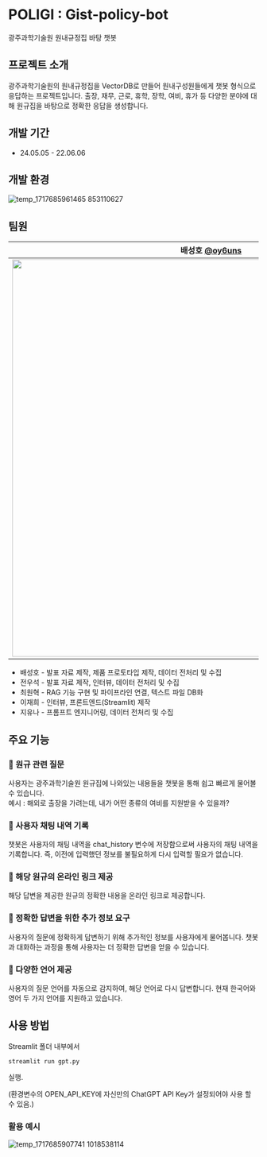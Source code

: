 # POLIGI : Gist-policy-bot
광주과학기술원 원내규정집 바탕 챗봇

## 프로젝트 소개
광주과학기술원의 원내규정집을 VectorDB로 만들어 원내구성원들에게 챗봇 형식으로 응답하는 프로젝트입니다. 출장, 재무, 근로, 휴학, 장학, 여비, 휴가 등 다양한 분야에 대해 원규집을 바탕으로 정확한 응답을 생성합니다.

## 개발 기간
* 24.05.05 - 22.06.06

## 개발 환경
![temp_1717685961465 853110627](https://github.com/jaehee831/gist-policy-bot/assets/79001832/cdf84611-959a-4116-8601-5c14166561ba)

## 팀원
| 배성호 [@oy6uns](https://github.com/oy6uns) | 전우석 [@usok1ng](https://github.com/usok1ng) | 최원혁 [@skylartosf](https://github.com/skylartosf) | 이재희 [@jaehee831](https://github.com/jaehee831) | 지유나 [@younaji](https://github.com/younaji) |
| :---: | :---: | :---: | :---: | :---: |
|<img width="800" src="https://github.com/jaehee831/gist-policy-bot/assets/45239582/e4cf67ae-bda3-474a-8840-bc424b289434">|<img width="800" src="https://github.com/jaehee831/gist-policy-bot/assets/45239582/e4dbced3-ac8d-4dc1-af2f-332361976e1d">|<img width="800" src="https://github.com/jaehee831/gist-policy-bot/assets/45239582/93c1054f-7d1f-4dbb-8dc2-97da7e185dd5">|<img width="800" src="https://github.com/jaehee831/gist-policy-bot/assets/45239582/df63249d-f1ed-4042-82ba-8e75b4cef258">|<img width="800" src="https://github.com/jaehee831/gist-policy-bot/assets/45239582/5fa03616-960a-4fd3-af8b-acb1237e1dde">|
- 배성호 - 발표 자료 제작, 제품 프로토타입 제작, 데이터 전처리 및 수집
- 전우석 - 발표 자료 제작, 인터뷰, 데이터 전처리 및 수집
- 최원혁 - RAG 기능 구현 및 파이프라인 연결, 텍스트 파일 DB화
- 이재희 - 인터뷰, 프론트엔드(Streamlit) 제작
- 지유나 - 프롬프트 엔지니어링, 데이터 전처리 및 수집
  
## 주요 기능
### 📌 원규 관련 질문
사용자는 광주과학기술원 원규집에 나와있는 내용들을 챗봇을 통해 쉽고 빠르게 물어볼 수 있습니다.   
예시 : 해외로 출장을 가려는데, 내가 어떤 종류의 여비를 지원받을 수 있을까?
### 📌 사용자 채팅 내역 기록
챗봇은 사용자의 채팅 내역을 chat_history 변수에 저장함으로써 사용자의 채팅 내역을 기록합니다. 즉, 이전에 입력했던 정보를 불필요하게 다시 입력할 필요가 없습니다.
### 📌 해당 원규의 온라인 링크 제공
해당 답변을 제공한 원규의 정확한 내용을 온라인 링크로 제공합니다.
### 📌 정확한 답변을 위한 추가 정보 요구
사용자의 질문에 정확하게 답변하기 위해 추가적인 정보를 사용자에게 물어봅니다. 챗봇과 대화하는 과정을 통해 사용자는 더 정확한 답변을 얻을 수 있습니다.
### 📌 다양한 언어 제공
사용자의 질문 언어를 자동으로 감지하여, 해당 언어로 다시 답변합니다. 현재 한국어와 영어 두 가지 언어를 지원하고 있습니다.
## 사용 방법
Streamlit 폴더 내부에서
```
streamlit run gpt.py
```
실행.

(환경변수의 OPEN_API_KEY에 자신만의 ChatGPT API Key가 설정되어야 사용 할 수 있음.)

### 활용 예시
![temp_1717685907741 1018538114](https://github.com/jaehee831/gist-policy-bot/assets/79001832/6a785f1c-3379-4242-92b3-53edd1310240)
